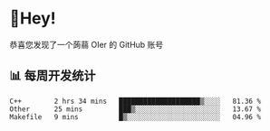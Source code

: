 # 👋Hey!
恭喜您发现了一个蒟蒻 OIer 的 GitHub 账号

## 📊 每周开发统计
<!--START_SECTION:waka-->
```text
C++        2 hrs 34 mins   ████████████████████▒░░░░   81.36 % 
Other      25 mins         ███▒░░░░░░░░░░░░░░░░░░░░░   13.67 % 
Makefile   9 mins          █▒░░░░░░░░░░░░░░░░░░░░░░░   04.96 % 
```
<!--END_SECTION:waka-->
